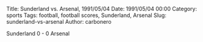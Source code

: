Title: Sunderland vs. Arsenal, 1991/05/04
Date: 1991/05/04 00:00
Category: sports
Tags: football, football scores, Sunderland, Arsenal
Slug: sunderland-vs-arsenal
Author: carbonero


Sunderland 0 - 0 Arsenal
